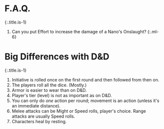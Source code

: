 # F.A.Q.
{:.title.is-1} 

1. Can you put Effort to increase the damage of a Nano's Onslaught? 
{:.ml-6}

# Big Differences with D&D
{:.title.is-1} 

1. Initiative is rolled once on the first round and then followed from then on. 
2. The players roll all the dice. (Mostly.)
3. Armor is easier to wear than on D&D. 
4. Player's tier (level) is not as important as on D&D. 
5. You can only do _one_ action per round; movement is an action (unless it's an immediate distance).
6. Melee attacks can be Might or Speed rolls, player's choice. Range attacks are usually Speed rolls.
7. Characters heal by resting.
